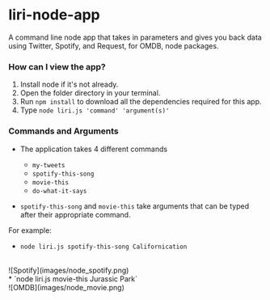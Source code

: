# liri-node-app
 A command line node app that takes in parameters and gives you back data using Twitter, Spotify, and Request, for OMDB, node packages.

### How can I view the app?

1. Install node if it's not already.
2. Open the folder directory in your terminal.
3. Run `npm install` to download all the dependencies required for this app.
4. Type `node liri.js 'command' 'argument(s)'`

### Commands and Arguments

* The application takes 4 different commands

  * `my-tweets`
  * `spotify-this-song`
  * `movie-this`
  * `do-what-it-says`

* `spotify-this-song` and `movie-this` take arguments that can be typed after their appropriate command.

For example: 
* `node liri.js spotify-this-song Californication`
<br>
![Spotify](images/node_spotify.png)
<br>
* `node liri.js movie-this Jurassic Park`
<br>
![OMDB](images/node_movie.png)

